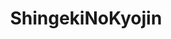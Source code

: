 ---
title: ShingekiNoKyojin
crosslinks:
- attack_on_titan
- anime
- livven
- attackontitan
- The_Brothald
- nocontext
- Naruto
- funny
- ModSupport
- manga
- Berserk
- gameofthrones
- ShingekiNoHentai
- anime_irl
- AnimeThemes
- csshelp
- TokyoGhoul
- whowouldwin
- SNK
- AskReddit
---